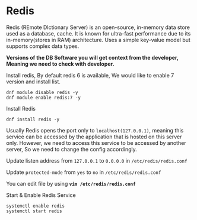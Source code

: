 
# Redis

Redis (REmote DIctionary Server) is an open-source, in-memory data store used as a database, cache. It is known for ultra-fast performance due to its in-memory(stores in RAM) architecture. Uses a simple key-value model but supports complex data types.

**Versions of the DB Software you will get context from the developer, Meaning we need to check with developer.**

Install redis, By default redis 6 is available, We would like to enable 7 version and install list.

```shell 
dnf module disable redis -y
dnf module enable redis:7 -y
```

Install Redis 

```shell
dnf install redis -y 
```

Usually Redis opens the port only to `localhost(127.0.0.1)`, meaning this service can be accessed by the application that is hosted on this server only. However, we need to access this service to be accessed by another server, So we need to change the config accordingly.

Update listen address from `127.0.0.1` to `0.0.0.0` in   `/etc/redis/redis.conf`

Update `protected-mode` from `yes` to `no` in   `/etc/redis/redis.conf`

You can edit file by using **`vim /etc/redis/redis.conf`**

Start & Enable Redis Service 

```shell 
systemctl enable redis 
systemctl start redis 
```